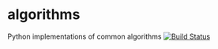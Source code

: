 # algorithms
Python implementations of common algorithms
[![Build Status](https://travis-ci.com/iboland/algorithms.svg?branch=master)](https://travis-ci.com/iboland/algorithms)
